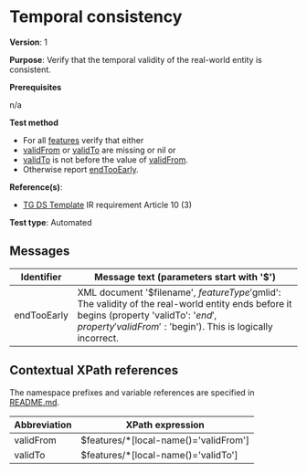 # Temporal consistency

**Version**: 1

**Purpose**: Verify that the temporal validity of the real-world entity is consistent.

**Prerequisites**

n/a

**Test method**

* For all [features](#features) verify that either
 * [validFrom](#validFrom) or [validTo](#validTo) are missing or nil or
 * [validTo](#validTo) is not before the value of [validFrom](#validFrom).
* Otherwise report [endTooEarly](#endTooEarly).

**Reference(s)**: 

* [TG DS Template](http://inspire.ec.europa.eu/id/ats/data/3.0rc3/data-consistency/README#ref_TG_DS_tmpl) IR requirement Article 10 (3)

**Test type**: Automated

## Messages

Identifier  |  Message text (parameters start with '$')
---------------------------------------------------------- | -------------------------------------------------------------------------
endTooEarly <a name="endTooEarly"/>  |  XML document '$filename', $featureType '$gmlid': The validity of the real-world entity ends before it begins (property 'validTo': '$end', property 'validFrom': '$begin'). This is logically incorrect.

## Contextual XPath references

The namespace prefixes and variable references are specified in [README.md](http://inspire.ec.europa.eu/id/ats/data/3.0rc3/data-consistency/README#namespaces).

Abbreviation                                               |  XPath expression
---------------------------------------------------------- | -------------------------------------------------------------------------
validFrom <a name="validFrom"></a>   | $features/\*[local-name()='validFrom']
validTo <a name="validTo"></a>   | $features/\*[local-name()='validTo']
